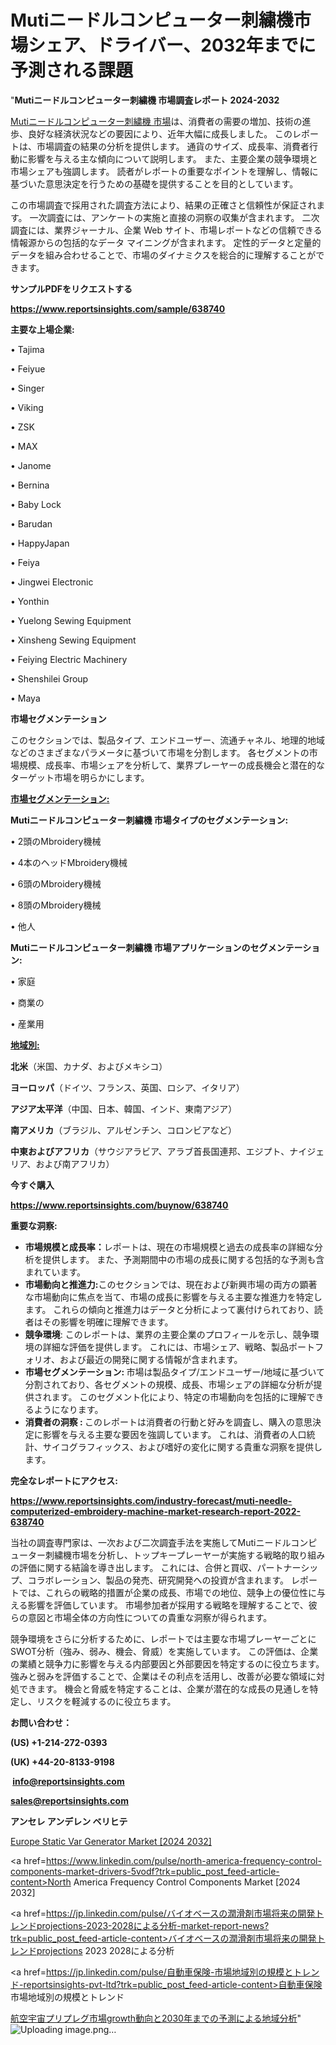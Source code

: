 # Mutiニードルコンピューター刺繍機市場シェア、ドライバー、2032年までに予測される課題

"<strong>Mutiニードルコンピューター刺繍機 市場調査レポート 2024-2032</strong>

<a href=https://www.reportsinsights.com/sample/638740>Mutiニードルコンピューター刺繍機 市場</a>は、消費者の需要の増加、技術の進歩、良好な経済状況などの要因により、近年大幅に成長しました。 このレポートは、市場調査の結果の分析を提供します。 通貨のサイズ、成長率、消費者行動に影響を与える主な傾向について説明します。 また、主要企業の競争環境と市場シェアも強調します。 読者がレポートの重要なポイントを理解し、情報に基づいた意思決定を行うための基礎を提供することを目的としています。

この市場調査で採用された調査方法により、結果の正確さと信頼性が保証されます。 一次調査には、アンケートの実施と直接の洞察の収集が含まれます。 二次調査には、業界ジャーナル、企業 Web サイト、市場レポートなどの信頼できる情報源からの包括的なデータ マイニングが含まれます。 定性的データと定量的データを組み合わせることで、市場のダイナミクスを総合的に理解することができます。

<strong><b>サンプルPDFをリクエストする</b></strong>

<a href=https://www.reportsinsights.com/sample/638740><strong><u>https://www.reportsinsights.com/sample/638740</u></strong></a>

<strong>主要な上場企業:</strong>

• Tajima

• Feiyue

• Singer

• Viking

• ZSK

• MAX

• Janome

• Bernina

• Baby Lock

• Barudan

• HappyJapan

• Feiya

• Jingwei Electronic

• Yonthin

• Yuelong Sewing Equipment

• Xinsheng Sewing Equipment

• Feiying Electric Machinery

• Shenshilei Group

• Maya

<strong>市場セグメンテーション</strong>

このセクションでは、製品タイプ、エンドユーザー、流通チャネル、地理的地域などのさまざまなパラメータに基づいて市場を分割します。 各セグメントの市場規模、成長率、市場シェアを分析して、業界プレーヤーの成長機会と潜在的なターゲット市場を明らかにします。

<strong><u>市場セグメンテーション</u></strong><strong><u>:</u></strong>

<strong>Mutiニードルコンピューター刺繍機 市場タイプのセグメンテーション:</strong>

• 2頭のMbroidery機械

• 4本のヘッドMbroidery機械

• 6頭のMbroidery機械

• 8頭のMbroidery機械

• 他人

<strong>Mutiニードルコンピューター刺繍機 市場アプリケーションのセグメンテーション:</strong>

• 家庭

• 商業の

• 産業用

<strong><u>地域別</u></strong><strong><u>:</u></strong>

<strong>北米</strong>（米国、カナダ、およびメキシコ）

<strong>ヨーロッパ</strong>（ドイツ、フランス、英国、ロシア、イタリア）

<strong>アジア太平洋</strong>（中国、日本、韓国、インド、東南アジア）

<strong>南アメリカ</strong>（ブラジル、アルゼンチン、コロンビアなど）

<strong>中東およびアフリカ</strong>（サウジアラビア、アラブ首長国連邦、エジプト、ナイジェリア、および南アフリカ）

<strong>今すぐ購入</strong>

<a href=https://www.reportsinsights.com/buynow/638740><strong><u>https://www.reportsinsights.com/buynow/638740</u></strong></a>

<strong>重要な洞察:</strong>
<ul>
  <li><strong>市場規模と成長率：</strong>レポートは、現在の市場規模と過去の成長率の詳細な分析を提供します。 また、予測期間中の市場の成長に関する包括的な予測も含まれています。</li>
  <li><strong>市場動向と推進力:</strong>このセクションでは、現在および新興市場の両方の顕著な市場動向に焦点を当て、市場の成長に影響を与える主要な推進力を特定します。 これらの傾向と推進力はデータと分析によって裏付けられており、読者はその影響を明確に理解できます。</li>
  <li><strong>競争環境</strong>: このレポートは、業界の主要企業のプロフィールを示し、競争環境の詳細な評価を提供します。 これには、市場シェア、戦略、製品ポートフォリオ、および最近の開発に関する情報が含まれます。</li>
  <li><strong>市場セグメンテーション: </strong>市場は製品タイプ/エンドユーザー/地域に基づいて分割されており、各セグメントの規模、成長、市場シェアの詳細な分析が提供されます。 このセグメント化により、特定の市場動向を包括的に理解できるようになります。</li>
  <li><strong>消費者の洞察 : </strong>このレポートは消費者の行動と好みを調査し、購入の意思決定に影響を与える主要な要因を強調しています。 これは、消費者の人口統計、サイコグラフィックス、および嗜好の変化に関する貴重な洞察を提供します。</li>
</ul>
<strong>完全なレポートにアクセス:</strong>

<a href=https://www.reportsinsights.com/industry-forecast/muti-needle-computerized-embroidery-machine-market-research-report-2022-638740><strong><u><b>https://www.reportsinsights.com/industry-forecast/muti-needle-computerized-embroidery-machine-market-research-report-2022-638740</b></u></strong></a>

当社の調査専門家は、一次および二次調査手法を実施してMutiニードルコンピューター刺繍機市場を分析し、トップキープレーヤーが実施する戦略的取り組みの評価に関する結論を導き出します。 これには、合併と買収、パートナーシップ、コラボレーション、製品の発売、研究開発への投資が含まれます。 レポートでは、これらの戦略的措置が企業の成長、市場での地位、競争上の優位性に与える影響を評価しています。 市場参加者が採用する戦略を理解することで、彼らの意図と市場全体の方向性についての貴重な洞察が得られます。

競争環境をさらに分析するために、レポートでは主要な市場プレーヤーごとにSWOT分析（強み、弱み、機会、脅威）を実施しています。 この評価は、企業の業績と競争力に影響を与える内部要因と外部要因を特定するのに役立ちます。 強みと弱みを評価することで、企業はその利点を活用し、改善が必要な領域に対処できます。 機会と脅威を特定することは、企業が潜在的な成長の見通しを特定し、リスクを軽減するのに役立ちます。

<strong>お問い合わせ：</strong>

<strong>(US) +1-214-272-0393</strong>

<strong>(UK) +44-20-8133-9198</strong>

<strong> </strong><a href=info@reportsinsights.com><strong><u>info@reportsinsights.com</u></strong></a>

<a href=sales@reportsinsights.com><strong><u>sales@reportsinsights.com</u></strong></a>

<strong>アンセレ アンデレン ベリヒテ</strong>

<a href=https://www.linkedin.com/pulse/europe-static-var-generator-markets-trends-growth-nygsf/>Europe Static Var Generator Market [2024 2032]</a>

<a href=https://www.linkedin.com/pulse/north-america-frequency-control-components-market-drivers-5vodf?trk=public_post_feed-article-content>North America Frequency Control Components Market [2024 2032]</a>

<a href=https://jp.linkedin.com/pulse/バイオベースの潤滑剤市場将来の開発トレンドprojections-2023-2028による分析-market-report-news?trk=public_post_feed-article-content>バイオベースの潤滑剤市場将来の開発トレンドprojections 2023 2028による分析</a>

<a href=https://jp.linkedin.com/pulse/自動車保険-市場地域別の規模とトレンド-reportsinsights-pvt-ltd?trk=public_post_feed-article-content>自動車保険 市場地域別の規模とトレンド</a>

<a href=https://www.linkedin.com/pulse/航空宇宙プリプレグ市場growth動向と2030年までの予測による地域分析-tribunal-analytics-360-khsmf/>航空宇宙プリプレグ市場growth動向と2030年までの予測による地域分析</a>"
![Uploading image.png…]()
